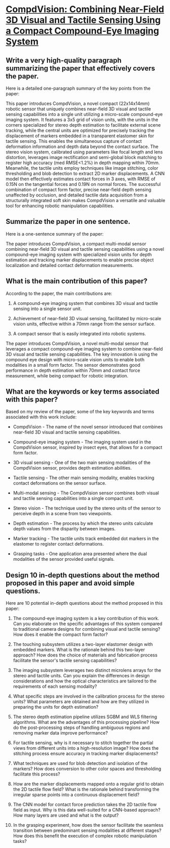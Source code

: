 # [CompdVision: Combining Near-Field 3D Visual and Tactile Sensing Using a   Compact Compound-Eye Imaging System](https://arxiv.org/abs/2312.07146)

## Write a very high-quality paragraph summarizing the paper that effectively covers the paper.

 Here is a detailed one-paragraph summary of the key points from the paper:

This paper introduces CompdVision, a novel compact (22x14x14mm) robotic sensor that uniquely combines near-field 3D visual and tactile sensing capabilities into a single unit utilizing a micro-scale compound-eye imaging system. It features a 3x5 grid of vision units, with the units in the corners specialized for stereo depth estimation to facilitate external scene tracking, while the central units are optimized for precisely tracking the displacement of markers embedded in a transparent elastomer skin for tactile sensing. This enables the simultaneous capture of contact deformation information and depth data beyond the contact surface. The stereo vision system, calibrated using parameters like focal length and lens distortion, leverages image rectification and semi-global block matching to register high accuracy (med RMSE<1.2%) in depth mapping within 70mm. Meanwhile, the tactile units employ techniques like image stitching, color thresholding and blob detection to extract 2D marker displacements. A CNN model then effectively estimates contact forces in 3 axes, with RMSE of 0.15N on the tangential forces and 0.19N on normal forces. The successful combination of compact form factor, precise near-field depth sensing unaffected by occlusion, and detailed tactile data acquisition from a structurally integrated soft skin makes CompdVision a versatile and valuable tool for enhancing robotic manipulation capabilities.


## Summarize the paper in one sentence.

 Here is a one-sentence summary of the paper:

The paper introduces CompdVision, a compact multi-modal sensor combining near-field 3D visual and tactile sensing capabilities using a novel compound-eye imaging system with specialized vision units for depth estimation and tracking marker displacements to enable precise object localization and detailed contact deformation measurements.


## What is the main contribution of this paper?

 According to the paper, the main contributions are:

1. A compound-eye imaging system that combines 3D visual and tactile sensing into a single sensor unit. 

2. Achievement of near-field 3D visual sensing, facilitated by micro-scale vision units, effective within a 70mm range from the sensor surface.

3. A compact sensor that is easily integrated into robotic systems.

The paper introduces CompdVision, a novel multi-modal sensor that leverages a compact compound-eye imaging system to combine near-field 3D visual and tactile sensing capabilities. The key innovation is using the compound eye design with micro-scale vision units to enable both modalities in a small form factor. The sensor demonstrates good performance in depth estimation within 70mm and contact force measurement, while being compact for robotic integration.


## What are the keywords or key terms associated with this paper?

 Based on my review of the paper, some of the key keywords and terms associated with this work include:

- CompdVision - The name of the novel sensor introduced that combines near-field 3D visual and tactile sensing capabilities.

- Compound-eye imaging system - The imaging system used in the CompdVision sensor, inspired by insect eyes, that allows for a compact form factor.

- 3D visual sensing - One of the two main sensing modalities of the CompdVision sensor, provides depth estimation abilities. 

- Tactile sensing - The other main sensing modality, enables tracking contact deformations on the sensor surface.  

- Multi-modal sensing - The CompdVision sensor combines both visual and tactile sensing capabilities into a single compact unit.

- Stereo vision - The technique used by the stereo units of the sensor to perceive depth in a scene from two viewpoints. 

- Depth estimation - The process by which the stereo units calculate depth values from the disparity between images.

- Marker tracking - The tactile units track embedded dot markers in the elastomer to register contact deformations. 

- Grasping tasks - One application area presented where the dual modalities of the sensor provided useful signals.


## Design 10 in-depth questions about the method proposed in this paper and avoid simple questions.

 Here are 10 potential in-depth questions about the method proposed in this paper:

1. The compound-eye imaging system is a key contribution of this work. Can you elaborate on the specific advantages of this system compared to traditional camera designs for combining visual and tactile sensing? How does it enable the compact form factor?

2. The touching subsystem utilizes a two-layer elastomer design with embedded markers. What is the rationale behind this two-layer approach? How does the choice of materials and fabrication process facilitate the sensor's tactile sensing capabilities? 

3. The imaging subsystem leverages two distinct microlens arrays for the stereo and tactile units. Can you explain the differences in design considerations and how the optical characteristics are tailored to the requirements of each sensing modality?

4. What specific steps are involved in the calibration process for the stereo units? What parameters are obtained and how are they utilized in preparing the units for depth estimation?

5. The stereo depth estimation pipeline utilizes SGBM and WLS filtering algorithms. What are the advantages of this processing pipeline? How do the post-processing steps of handling ambiguous regions and removing marker data improve performance?

6. For tactile sensing, why is it necessary to stitch together the partial views from different units into a high-resolution image? How does the stitching process ensure accuracy in tracking marker displacements? 

7. What techniques are used for blob detection and isolation of the markers? How does conversion to other color spaces and thresholding facilitate this process?

8. How are the marker displacements mapped onto a regular grid to obtain the 2D tactile flow field? What is the rationale behind transforming the irregular sparse points into a continuous displacement field?

9. The CNN model for contact force prediction takes the 2D tactile flow field as input. Why is this data well-suited for a CNN-based approach? How many layers are used and what is the output?

10. In the grasping experiment, how does the sensor facilitate the seamless transition between predominant sensing modalities at different stages? How does this benefit the execution of complex robotic manipulation tasks?
